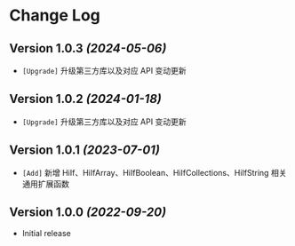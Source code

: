 Change Log
==========

Version 1.0.3 *(2024-05-06)*
----------------------------

* `[Upgrade]` 升级第三方库以及对应 API 变动更新

Version 1.0.2 *(2024-01-18)*
----------------------------

* `[Upgrade]` 升级第三方库以及对应 API 变动更新

Version 1.0.1 *(2023-07-01)*
----------------------------

* `[Add]` 新增 HiIf、HiIfArray、HiIfBoolean、HiIfCollections、HiIfString 相关通用扩展函数

Version 1.0.0 *(2022-09-20)*
----------------------------

* Initial release
